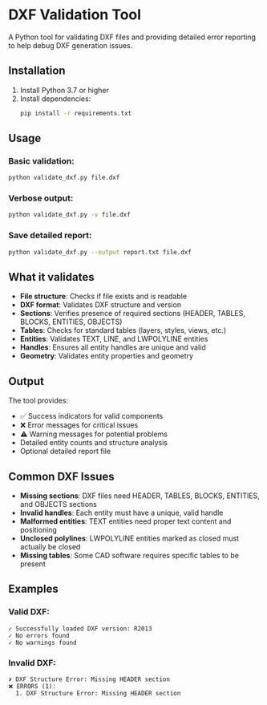 # DXF Validation Tool

A Python tool for validating DXF files and providing detailed error reporting to help debug DXF generation issues.

## Installation

1. Install Python 3.7 or higher
2. Install dependencies:
   ```bash
   pip install -r requirements.txt
   ```

## Usage

### Basic validation:
```bash
python validate_dxf.py file.dxf
```

### Verbose output:
```bash
python validate_dxf.py -v file.dxf
```

### Save detailed report:
```bash
python validate_dxf.py --output report.txt file.dxf
```

## What it validates

- **File structure**: Checks if file exists and is readable
- **DXF format**: Validates DXF structure and version
- **Sections**: Verifies presence of required sections (HEADER, TABLES, BLOCKS, ENTITIES, OBJECTS)
- **Tables**: Checks for standard tables (layers, styles, views, etc.)
- **Entities**: Validates TEXT, LINE, and LWPOLYLINE entities
- **Handles**: Ensures all entity handles are unique and valid
- **Geometry**: Validates entity properties and geometry

## Output

The tool provides:
- ✅ Success indicators for valid components
- ❌ Error messages for critical issues
- ⚠️ Warning messages for potential problems
- Detailed entity counts and structure analysis
- Optional detailed report file

## Common DXF Issues

- **Missing sections**: DXF files need HEADER, TABLES, BLOCKS, ENTITIES, and OBJECTS sections
- **Invalid handles**: Each entity must have a unique, valid handle
- **Malformed entities**: TEXT entities need proper text content and positioning
- **Unclosed polylines**: LWPOLYLINE entities marked as closed must actually be closed
- **Missing tables**: Some CAD software requires specific tables to be present

## Examples

### Valid DXF:
```
✓ Successfully loaded DXF version: R2013
✓ No errors found
✓ No warnings found
```

### Invalid DXF:
```
✗ DXF Structure Error: Missing HEADER section
❌ ERRORS (1):
  1. DXF Structure Error: Missing HEADER section
```

